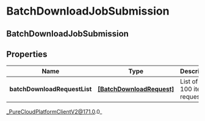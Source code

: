 # BatchDownloadJobSubmission

## BatchDownloadJobSubmission

## Properties

|Name | Type | Description | Notes|
|------------ | ------------- | ------------- | -------------|
| **batchDownloadRequestList** | [**[BatchDownloadRequest]**]([BatchDownloadRequest]) | List of up to 100 items requested | |



_PureCloudPlatformClientV2@171.0.0_
